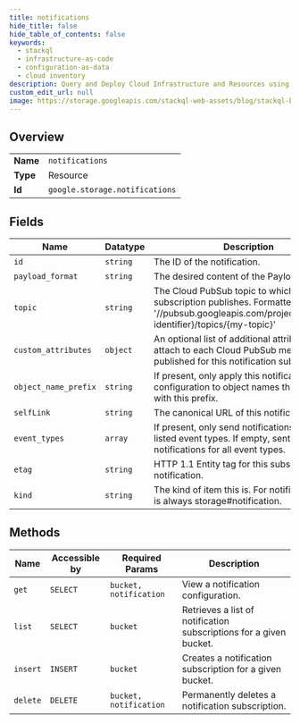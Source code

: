 ```yaml
---
title: notifications
hide_title: false
hide_table_of_contents: false
keywords:
  - stackql
  - infrastructure-as-code
  - configuration-as-data
  - cloud inventory
description: Query and Deploy Cloud Infrastructure and Resources using SQL
custom_edit_url: null
image: https://storage.googleapis.com/stackql-web-assets/blog/stackql-blog-post-featured-image.png
---
```

  
    

## Overview
<table><tbody>
<tr><td><b>Name</b></td><td><code>notifications</code></td></tr>
<tr><td><b>Type</b></td><td>Resource</td></tr>
<tr><td><b>Id</b></td><td><code>google.storage.notifications</code></td></tr>
</tbody></table>

## Fields
| Name | Datatype | Description |
| ---- | -------- | ----------- |
| `id` | `string` | The ID of the notification. |
| `payload_format` | `string` | The desired content of the Payload. |
| `topic` | `string` | The Cloud PubSub topic to which this subscription publishes. Formatted as: '//pubsub.googleapis.com/projects/{project-identifier}/topics/{my-topic}' |
| `custom_attributes` | `object` | An optional list of additional attributes to attach to each Cloud PubSub message published for this notification subscription. |
| `object_name_prefix` | `string` | If present, only apply this notification configuration to object names that begin with this prefix. |
| `selfLink` | `string` | The canonical URL of this notification. |
| `event_types` | `array` | If present, only send notifications about listed event types. If empty, sent notifications for all event types. |
| `etag` | `string` | HTTP 1.1 Entity tag for this subscription notification. |
| `kind` | `string` | The kind of item this is. For notifications, this is always storage#notification. |
## Methods
| Name | Accessible by | Required Params | Description |
| ---- | ------------- | --------------- | ----------- |
| `get` | `SELECT` | `bucket, notification` | View a notification configuration. |
| `list` | `SELECT` | `bucket` | Retrieves a list of notification subscriptions for a given bucket. |
| `insert` | `INSERT` | `bucket` | Creates a notification subscription for a given bucket. |
| `delete` | `DELETE` | `bucket, notification` | Permanently deletes a notification subscription. |
